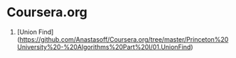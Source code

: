 Coursera.org
============

  1. [Union Find] (https://github.com/Anastasoff/Coursera.org/tree/master/Princeton%20University%20-%20Algorithms%20Part%20I/01.UnionFind)
